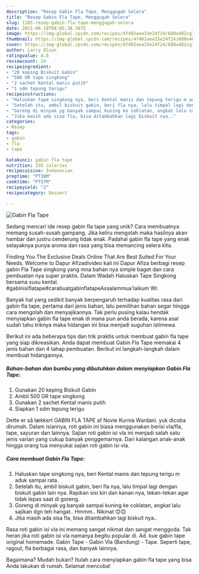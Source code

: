 ```yaml
---
description: "Resep Gabin Fla Tape, Menggugah Selera"
title: "Resep Gabin Fla Tape, Menggugah Selera"
slug: 1185-resep-gabin-fla-tape-menggugah-selera
date: 2021-06-18T08:05:38.387Z
image: https://img-global.cpcdn.com/recipes/4f402aea33e24f24/680x482cq70/gabin-fla-tape-foto-resep-utama.jpg
thumbnail: https://img-global.cpcdn.com/recipes/4f402aea33e24f24/680x482cq70/gabin-fla-tape-foto-resep-utama.jpg
cover: https://img-global.cpcdn.com/recipes/4f402aea33e24f24/680x482cq70/gabin-fla-tape-foto-resep-utama.jpg
author: Larry Olson
ratingvalue: 4.8
reviewcount: 14
recipeingredient:
- "20 keping Biskuit Gabin"
- "500 GR tape singkong"
- "2 sachet Kental manis putih"
- "1 sdm tepung terigu"
recipeinstructions:
- "Haluskan tape singkong nya, beri Kental manis dan tepung terigu m aduk sampai rata."
- "Setelah itu, ambil biskuit gabin, beri fla nya, lalu timpal lagi dengan biskuit gabin lain nya. Rapikan sisi kiri dan kanan nya, tekan-tekan agar tidak lepas saat di goreng."
- "Goreng di minyak yg banyak sampai kuning ke coklatan, angkat lalu sajikan dgn teh hangat.. Hmmm.. Nikmat 😊😊"
- "Jika masih ada sisa fla, bisa ditambahkan lagi biskuit nya.."
categories:
- Resep
tags:
- gabin
- fla
- tape

katakunci: gabin fla tape 
nutrition: 255 calories
recipecuisine: Indonesian
preptime: "PT38M"
cooktime: "PT57M"
recipeyield: "2"
recipecategory: Dessert

---
```



![Gabin Fla Tape](https://img-global.cpcdn.com/recipes/4f402aea33e24f24/680x482cq70/gabin-fla-tape-foto-resep-utama.jpg)

Sedang mencari ide resep gabin fla tape yang unik? Cara membuatnya memang susah-susah gampang. Jika keliru mengolah maka hasilnya akan hambar dan justru cenderung tidak enak. Padahal gabin fla tape yang enak selayaknya punya aroma dan rasa yang bisa memancing selera kita.

Finding You The Exclusive Deals Online That Are Best Suited For Your Needs. Welcome to Dapur Afizadivideo kali ini Dapur Afiza berbagi resep gabin Fla Tape singkong yang mna bahan nya simple baget dan cara pembuatan nya super praktis. Dalam Wadah Haluskan Tape Singkong bersama susu kental. #gabinisiflatape#carabuatgabinflatapeAssalammua&#39;laikum Wr.

Banyak hal yang sedikit banyak berpengaruh terhadap kualitas rasa dari gabin fla tape, pertama dari jenis bahan, lalu pemilihan bahan segar hingga cara mengolah dan menyajikannya. Tak perlu pusing kalau hendak menyiapkan gabin fla tape enak di mana pun anda berada, karena asal sudah tahu triknya maka hidangan ini bisa menjadi suguhan istimewa.


Berikut ini ada beberapa tips dan trik praktis untuk membuat gabin fla tape yang siap dikreasikan. Anda dapat membuat Gabin Fla Tape memakai 4 jenis bahan dan 4 tahap pembuatan. Berikut ini langkah-langkah dalam membuat hidangannya.

<!--inarticleads1-->

##### Bahan-bahan dan bumbu yang dibutuhkan dalam menyiapkan Gabin Fla Tape:

1. Gunakan 20 keping Biskuit Gabin
1. Ambil 500 GR tape singkong
1. Gunakan 2 sachet Kental manis putih
1. Siapkan 1 sdm tepung terigu


Dette er så lækkert GABIN FLA TAPE af Novie Kurnia Wardani. yuk dicoba dirumah. Dalam isiannya, roti gabin ini biasa menggunakan berisi vla/fla, tape, sayuran dan lainnya. Sajian roti gabin isi vla ini menjadi salah satu jenis varian yang cukup banyak penggemarnya. Dari kalangan anak-anak hingga orang tua menyukai sajian roti gabin isi vla. 

<!--inarticleads2-->

##### Cara membuat Gabin Fla Tape:

1. Haluskan tape singkong nya, beri Kental manis dan tepung terigu m aduk sampai rata.
1. Setelah itu, ambil biskuit gabin, beri fla nya, lalu timpal lagi dengan biskuit gabin lain nya. Rapikan sisi kiri dan kanan nya, tekan-tekan agar tidak lepas saat di goreng.
1. Goreng di minyak yg banyak sampai kuning ke coklatan, angkat lalu sajikan dgn teh hangat.. Hmmm.. Nikmat 😊😊
1. Jika masih ada sisa fla, bisa ditambahkan lagi biskuit nya..


Rasa roti gabin isi vla ini memang sangat nikmat dan sangat menggoda. Tak heran jika roti gabin isi vla namanya begitu popular di. Ad. kue gabin tape original homemade. Gabin Tape - Gabin Vla (Bandung) - Tape. Seperti tape, ragout, fla berbagai rasa, dan banyak lainnya. 

Bagaimana? Mudah bukan? Itulah cara menyiapkan gabin fla tape yang bisa Anda lakukan di rumah. Selamat mencoba!
